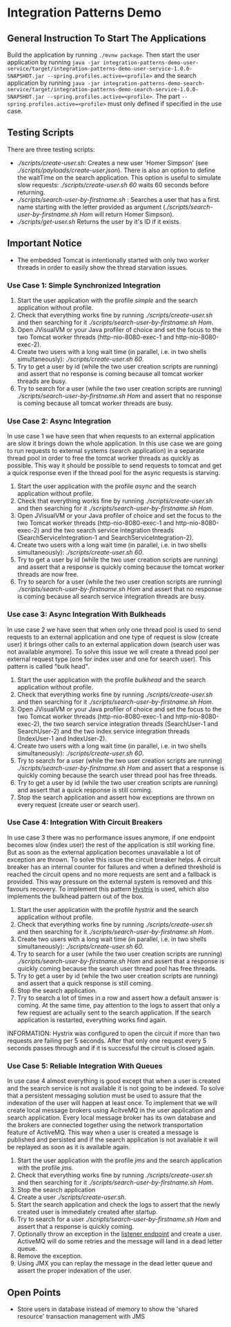 # Integration Patterns Demo

## General Instruction To Start The Applications
Build the application by running `./mvnw package`.
Then start the user application by running `java -jar integration-patterns-demo-user-service/target/integration-patterns-demo-user-service-1.0.0-SNAPSHOT.jar --spring.profiles.active=<profile>`
and the search application by running `java -jar integration-patterns-demo-search-service/target/integration-patterns-demo-search-service-1.0.0-SNAPSHOT.jar --spring.profiles.active=<profile>`.
The part `--spring.profiles.active=<profile>` must only defined if specified in the use case.

## Testing Scripts
There are three testing scripts:

* _./scripts/create-user.sh_: Creates a new user 'Homer Simpson' (see _./scripts/payloads/create-user.json_). There is
  also an option to define the waitTime on the search application. This option is useful to simulate slow requests: _./scripts/create-user.sh 60_
  waits 60 seconds before returning.
* _./scripts/search-user-by-firstname.sh <firstName>_: Searches a user that has a first name starting with the letter provided
  as argument (_./scripts/search-user-by-firstname.sh Hom_ will return Homer Simpson).
* _./scripts/get-user.sh <id>_ Returns the user by it's ID if it exists.

## Important Notice

* The embedded Tomcat is intentionally started with only two worker threads in order to easily show the thread starvation issues.

### Use Case 1: Simple Synchronized Integration

1. Start the user application with the profile _simple_ and the search application without profile.
2. Check that everything works fine by running _./scripts/create-user.sh_ and then searching for it _./scripts/search-user-by-firstname.sh Hom_.
3. Open JVisualVM or your Java profiler of choice and set the focus to the two Tomcat worker threads (http-nio-8080-exec-1 and http-nio-8080-exec-2). 
4. Create two users with a long wait time (in parallel, i.e. in two shells simultaneously): _./scripts/create-user.sh 60_.
5. Try to get a user by id (while the two user creation scripts are running) and assert that no response is coming because all tomcat worker threads are busy.
6. Try to search for a user (while the two user creation scripts are running) _./scripts/search-user-by-firstname.sh Hom_ and assert that no response is coming because all tomcat worker threads are busy.

### Use Case 2: Async Integration
In use case 1 we have seen that when requests to an external application are slow it brings down the whole application.
In this use case we are going to run requests to external systems (search application) in a separate thread pool in order to free the tomcat worker threads as quickly as possible.
This way it should be possible to send requests to tomcat and get a quick response even if the thread pool for the async requests is starving.

1. Start the user application with the profile _async_ and the search application without profile.
2. Check that everything works fine by running _./scripts/create-user.sh_ and then searching for it _./scripts/search-user-by-firstname.sh Hom_.
3. Open JVisualVM or your Java profiler of choice and set the focus to the two Tomcat worker threads (http-nio-8080-exec-1 and http-nio-8080-exec-2)
   and the two search service integration threads (SearchServiceIntegration-1 and SearchServiceIntegration-2).
4. Create two users with a long wait time (in parallel, i.e. in two shells simultaneously): _./scripts/create-user.sh 60_.
5. Try to get a user by id (while the two user creation scripts are running) and assert that a response is quickly coming because the tomcat worker threads are now free.
6. Try to search for a user (while the two user creation scripts are running) _./scripts/search-user-by-firstname.sh Hom_ and assert that no response is coming because all search service integration threads are busy.

### Use case 3: Async Integration With Bulkheads
In use case 2 we have seen that when only one thread pool is used to send requests to an external application and one type of request is slow (create user) it brings
other calls to an external application down (search user was not available anymore). To solve this issue we will create a thread pool per external request type (one for
index user and one for search user). This pattern is called "bulk head".

1. Start the user application with the profile _bulkhead_ and the search application without profile.
2. Check that everything works fine by running _./scripts/create-user.sh_ and then searching for it _./scripts/search-user-by-firstname.sh Hom_.
3. Open JVisualVM or your Java profiler of choice and set the focus to the two Tomcat worker threads (http-nio-8080-exec-1 and http-nio-8080-exec-2), the
   two search service integration threads (SearchUser-1 and SearchUser-2) and the two index service integration threads (IndexUser-1 and IndexUser-2).
4. Create two users with a long wait time (in parallel, i.e. in two shells simultaneously): _./scripts/create-user.sh 60_.
5. Try to search for a user (while the two user creation scripts are running) _./scripts/search-user-by-firstname.sh Hom_ and assert that a response is quickly coming because the search user thread pool has free threads.
6. Try to get a user by id (while the two user creation scripts are running) and assert that a quick response is still coming.
7. Stop the search application and assert how exceptions are thrown on every request (create user or search user).

### Use Case 4: Integration With Circuit Breakers
In use case 3 there was no performance issues anymore, if one endpoint becomes slow (index user) the rest of the application is still working fine. But as soon
as the external application becomes unavailable a lot of exception are thrown. To solve this issue the circuit breaker helps. A circuit breaker has an internal
counter for failures and when a defined threshold is reached the circuit opens and no more requests are sent and a fallback is provided. This way pressure on the
external system is removed and this favours recovery. To implement this pattern [Hystrix](https://github.com/Netflix/Hystrix) is used, which also implements the bulkhead
pattern out of the box.

1. Start the user application with the profile _hystrix_ and the search application without profile.
2. Check that everything works fine by running _./scripts/create-user.sh_ and then searching for it _./scripts/search-user-by-firstname.sh Hom_.
3. Create two users with a long wait time (in parallel, i.e. in two shells simultaneously): _./scripts/create-user.sh 60_.
4. Try to search for a user (while the two user creation scripts are running) _./scripts/search-user-by-firstname.sh Hom_ and assert that a response is quickly coming because the search user thread pool has free threads.
5. Try to get a user by id (while the two user creation scripts are running) and assert that a quick response is still coming.
6. Stop the search application.
7. Try to search a lot of times in a row and assert how a default answer is coming. At the same time, pay attention to the logs to assert that only a few request are actually sent to the search application.
   If the search application is restarted, everything works find again.
   
INFORMATION: Hystrix was configured to open the circuit if more than two requests are failing per 5 seconds. After that only one request every 5 seconds passes through and if it is successful
the circuit is closed again.

### Use Case 5: Reliable Integration With Queues
In use case 4 almost everything is good except that when a user is created and the search service is not available it is not going to be indexed. To solve that a persistent
messaging solution must be used to assure that the indexation of the user will happen at least once. To implement that we will create local message brokers using AcitveMQ
in the user application and search application. Every local message broker has its own database and the brokers are connected together using the network transportation feature
of ActiveMQ. This way when a user is created a message is published and persisted and if the search application is not available it will be replayed as soon as it is available
again.

1. Start the user application with the profile _jms_ and the search application with the profile _jms_.
2. Check that everything works fine by running _./scripts/create-user.sh_ and then searching for it _./scripts/search-user-by-firstname.sh Hom_.
3. Stop the search application
4. Create a user _./scripts/create-user.sh_.
5. Start the search application and check the logs to assert that the newly created user is immediately created after startup. 
6. Try to search for a user _./scripts/search-user-by-firstname.sh Hom_ and assert that a response is quickly coming.
7. Optionally throw an exception in the [listener endpoint](https://github.com/alainsahli/integration-patterns-demo/blob/master/integration-patterns-demo-search-service/src/main/java/org/mimacom/sample/integration/patterns/search/service/service/IndexUserListenerEndpoint.java#L39)
   and create a user. ActiveMQ will do some retries and the message will land in a dead letter queue.
8. Remove the exception.
9. Using JMX you can replay the message in the dead letter queue and assert the proper indexation of the user.

## Open Points
* Store users in database instead of memory to show the 'shared resource' transaction management with JMS
